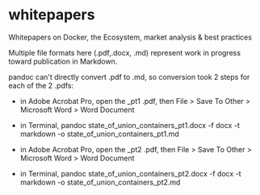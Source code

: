 # whitepapers
Whitepapers on Docker, the Ecosystem, market analysis &amp; best practices

Multiple file formats here (.pdf,.docx, .md) represent work in progress toward publication in Markdown. 

pandoc can't directly convert .pdf to .md, so conversion took 2 steps for each of the 2 .pdfs:

* in Adobe Acrobat Pro, open the _pt1 .pdf, then File > Save To Other > Microsoft Word > Word Document
* in Terminal, pandoc state_of_union_containers_pt1.docx -f docx -t markdown -o state_of_union_containers_pt1.md 

* in Adobe Acrobat Pro, open the _pt2 .pdf, then File > Save To Other > Microsoft Word > Word Document
* in Terminal, pandoc state_of_union_containers_pt2.docx -f docx -t markdown -o state_of_union_containers_pt2.md 

